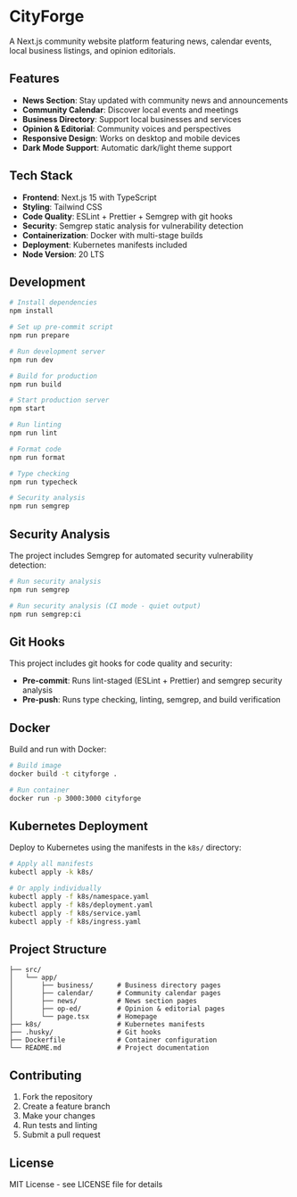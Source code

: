 # CityForge

A Next.js community website platform featuring news, calendar events, local business listings, and opinion editorials.

## Features

- **News Section**: Stay updated with community news and announcements
- **Community Calendar**: Discover local events and meetings
- **Business Directory**: Support local businesses and services
- **Opinion & Editorial**: Community voices and perspectives
- **Responsive Design**: Works on desktop and mobile devices
- **Dark Mode Support**: Automatic dark/light theme support

## Tech Stack

- **Frontend**: Next.js 15 with TypeScript
- **Styling**: Tailwind CSS
- **Code Quality**: ESLint + Prettier + Semgrep with git hooks
- **Security**: Semgrep static analysis for vulnerability detection
- **Containerization**: Docker with multi-stage builds
- **Deployment**: Kubernetes manifests included
- **Node Version**: 20 LTS

## Development

```bash
# Install dependencies
npm install

# Set up pre-commit script
npm run prepare

# Run development server
npm run dev

# Build for production
npm run build

# Start production server
npm start

# Run linting
npm run lint

# Format code
npm run format

# Type checking
npm run typecheck

# Security analysis
npm run semgrep
```

## Security Analysis

The project includes Semgrep for automated security vulnerability detection:

```bash
# Run security analysis
npm run semgrep

# Run security analysis (CI mode - quiet output)
npm run semgrep:ci
```

## Git Hooks

This project includes git hooks for code quality and security:

- **Pre-commit**: Runs lint-staged (ESLint + Prettier) and semgrep security analysis
- **Pre-push**: Runs type checking, linting, semgrep, and build verification

## Docker

Build and run with Docker:

```bash
# Build image
docker build -t cityforge .

# Run container
docker run -p 3000:3000 cityforge
```

## Kubernetes Deployment

Deploy to Kubernetes using the manifests in the `k8s/` directory:

```bash
# Apply all manifests
kubectl apply -k k8s/

# Or apply individually
kubectl apply -f k8s/namespace.yaml
kubectl apply -f k8s/deployment.yaml
kubectl apply -f k8s/service.yaml
kubectl apply -f k8s/ingress.yaml
```

## Project Structure

```
├── src/
│   └── app/
│       ├── business/      # Business directory pages
│       ├── calendar/      # Community calendar pages
│       ├── news/          # News section pages
│       ├── op-ed/         # Opinion & editorial pages
│       └── page.tsx       # Homepage
├── k8s/                   # Kubernetes manifests
├── .husky/                # Git hooks
├── Dockerfile             # Container configuration
└── README.md              # Project documentation
```

## Contributing

1. Fork the repository
2. Create a feature branch
3. Make your changes
4. Run tests and linting
5. Submit a pull request

## License

MIT License - see LICENSE file for details
